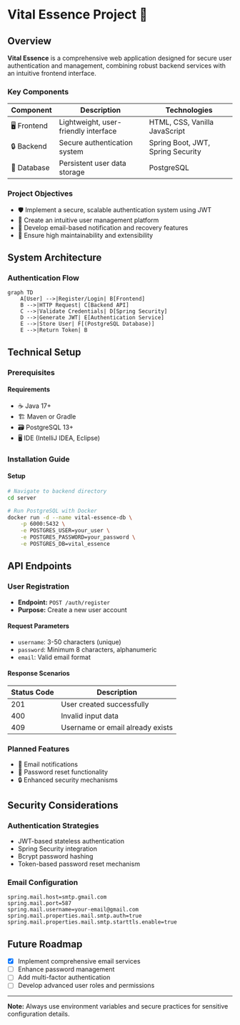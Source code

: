 # Vital Essence Project 🌟

## Overview

**Vital Essence** is a comprehensive web application designed for secure user authentication and management, combining robust backend services with an intuitive frontend interface.

### Key Components

| Component | Description | Technologies |
|-----------|-------------|--------------|
| 🖥️ Frontend | Lightweight, user-friendly interface | HTML, CSS, Vanilla JavaScript |
| 🔒 Backend | Secure authentication system | Spring Boot, JWT, Spring Security |
| 💾 Database | Persistent user data storage | PostgreSQL |

### Project Objectives

- 🛡️ Implement a secure, scalable authentication system using JWT
- 👤 Create an intuitive user management platform
- 📧 Develop email-based notification and recovery features
- 🧩 Ensure high maintainability and extensibility

## System Architecture

### Authentication Flow

```mermaid
graph TD
    A[User] -->|Register/Login| B[Frontend]
    B -->|HTTP Request| C[Backend API]
    C -->|Validate Credentials| D[Spring Security]
    D -->|Generate JWT| E[Authentication Service]
    E -->|Store User| F[(PostgreSQL Database)]
    E -->|Return Token| B
```

## Technical Setup

### Prerequisites

#### Requirements
- ☕ Java 17+
- 🏗️ Maven or Gradle
- 🗃️ PostgreSQL 13+
- 🖥️ IDE (IntelliJ IDEA, Eclipse)

### Installation Guide

#### Setup
```bash
# Navigate to backend directory
cd server

# Run PostgreSQL with Docker
docker run -d --name vital-essence-db \
    -p 6000:5432 \
    -e POSTGRES_USER=your_user \
    -e POSTGRES_PASSWORD=your_password \
    -e POSTGRES_DB=vital_essence
```

## API Endpoints

### User Registration
- **Endpoint:** `POST /auth/register`
- **Purpose:** Create a new user account

#### Request Parameters
- `username`: 3-50 characters (unique)
- `password`: Minimum 8 characters, alphanumeric
- `email`: Valid email format

#### Response Scenarios
| Status Code | Description |
|------------|-------------|
| 201 | User created successfully |
| 400 | Invalid input data |
| 409 | Username or email already exists |

### Planned Features
- 📧 Email notifications
- 🔑 Password reset functionality
- 🔒 Enhanced security mechanisms

## Security Considerations

### Authentication Strategies
- JWT-based stateless authentication
- Spring Security integration
- Bcrypt password hashing
- Token-based password reset mechanism

### Email Configuration
```properties
spring.mail.host=smtp.gmail.com
spring.mail.port=587
spring.mail.username=your-email@gmail.com
spring.mail.properties.mail.smtp.auth=true
spring.mail.properties.mail.smtp.starttls.enable=true
```

## Future Roadmap
- [x] Implement comprehensive email services
- [ ] Enhance password management
- [ ] Add multi-factor authentication
- [ ] Develop advanced user roles and permissions

---

**Note:** Always use environment variables and secure practices for sensitive configuration details.

